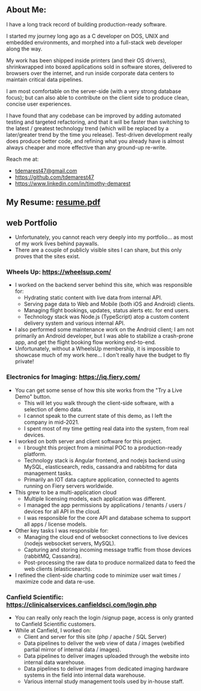 ## About Me:

I have a long track record of building production-ready software. 

I started my journey long ago as a C developer on DOS, UNIX and embedded environments, and morphed into a full-stack web
developer along the way.

My work has been shipped inside printers (and their OS drivers), shrinkwrapped into boxed applications sold in software stores,
delivered to browsers over the internet, and run inside corporate data centers to maintain critical data pipelines.

I am most comfortable on the server-side (with a very strong database focus); but can also able to contribute on the client side
to produce clean, concise user experiences.

I have found that any codebase can be improved by adding automated testing and targeted refactoring, and that it will be faster
than switching to the latest / greatest technology trend (which will be replaced by a later/greater trend by the time you release).
Test-driven development really does produce better code, and refining what you already have is almost always cheaper and more
effective than any ground-up re-write.

Reach me at:
 - tdemarest47@gmail.com
 - https://github.com/tdemarest47
 - https://www.linkedin.com/in/timothy-demarest

## My Resume:  [resume.pdf](https://github.com/user-attachments/files/19636922/resume_2025_03.pdf)

## web Portfolio
  - Unfortunately, you cannot reach very deeply into my portfolio... as most of my work lives behind paywalls.
  - There are a couple of publicly visible sites I can share, but this only proves that the sites exist.

### Wheels Up: https://wheelsup.com/
  - I worked on the backend server behind this site, which was responsible for:
    - Hydrating static content with live data from internal API.
    - Serving page data to Web and Mobile (both iOS and Android) clients.
    - Managing flight bookings, updates, status alerts etc. for end users.
    - Technology stack was Node.js (TypeScript) atop a custom content delivery system and various internal API.
  - I also performed some maintenance work on the Android client; I am not primarily an Android developer, but I
      was able to stabilize a crash-prone app, and get the flight booking flow working end-to-end.
  - Unfortunately, without a WheelsUp membership, it is impossible to showcase much of my work here...
      I don't really have the budget to fly private!
   
### Electronics for Imaging: https://iq.fiery.com/
  - You can get some sense of how this site works from the "Try a Live Demo" button.
    - This will let you walk through the client-side software, with a selection of demo data.
    - I cannot speak to the current state of this demo, as I left the company in mid-2021.
    - I spent most of my time getting real data into the system, from real devices.
  - I worked on both server and client software for this project.
    - I brought this project from a minimal POC to a production-ready platform.
    - Technology stack is Angular frontend, and nodejs backend using MySQL, elasticsearch, redis, cassandra and rabbitmq for data management tasks.
    - Primarily an IOT data capture application, connected to agents running on Fiery servers worldwide.
  - This grew to be a multi-application cloud
    - Multiple licensing models, each application was different.
    - I managed the app permissions by applications / tenants / users / devices for all API in the cloud.
    - I was responsible for the core API and database schema to support all apps / license models.
  - Other key tasks I was responsible for:
    - Managing the cloud end of websocket connections to live devices (nodejs websocket servers, MySQL).
    - Capturing and storing incoming message traffic from those devices (rabbitMQ, Cassandra).
    - Post-processing the raw data to produce normalized data to feed the web clients (elasticsearch).
  - I refined the client-side charting code to minimize user wait times / maximize code and data re-use.
  
### Canfield Scientific: https://clinicalservices.canfieldsci.com/login.php
  - You can really only reach the login /signup page, access is only granted to Canfield Scientific customers.
  - While at Canfield, I worked on:
    - Client and server for this site (php / apache / SQL Server)
    - Data pipelines to deliver the web view of data / images (webified partial mirror of internal data / images).
    - Data pipelines to deliver images uploaded through the website into internal data warehouse.
    - Data pipelines to deliver images from dedicated imaging hardware systems in the field into internal data warehouse.
    - Various internal study management tools used by in-house staff.





